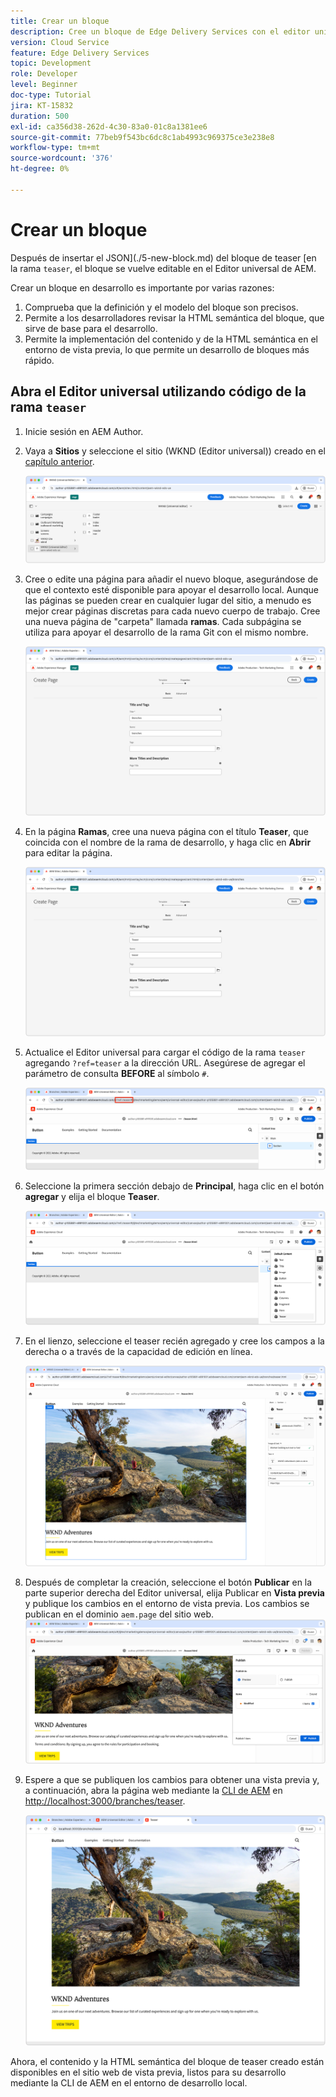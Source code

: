 ```yaml
---
title: Crear un bloque
description: Cree un bloque de Edge Delivery Services con el editor universal.
version: Cloud Service
feature: Edge Delivery Services
topic: Development
role: Developer
level: Beginner
doc-type: Tutorial
jira: KT-15832
duration: 500
exl-id: ca356d38-262d-4c30-83a0-01c8a1381ee6
source-git-commit: 77beb9f543bc6dc8c1ab4993c969375ce3e238e8
workflow-type: tm+mt
source-wordcount: '376'
ht-degree: 0%

---
```


# Crear un bloque

Después de insertar el JSON](./5-new-block.md) del bloque de teaser [en la rama `teaser`, el bloque se vuelve editable en el Editor universal de AEM.

Crear un bloque en desarrollo es importante por varias razones:

1. Comprueba que la definición y el modelo del bloque son precisos.
1. Permite a los desarrolladores revisar la HTML semántica del bloque, que sirve de base para el desarrollo.
1. Permite la implementación del contenido y de la HTML semántica en el entorno de vista previa, lo que permite un desarrollo de bloques más rápido.

## Abra el Editor universal utilizando código de la rama `teaser`

1. Inicie sesión en AEM Author.
2. Vaya a **Sitios** y seleccione el sitio (WKND (Editor universal)) creado en el [capítulo anterior](./2-new-aem-site.md).

   ![AEM Sites](./assets/6-author-block/open-new-site.png)

3. Cree o edite una página para añadir el nuevo bloque, asegurándose de que el contexto esté disponible para apoyar el desarrollo local. Aunque las páginas se pueden crear en cualquier lugar del sitio, a menudo es mejor crear páginas discretas para cada nuevo cuerpo de trabajo. Cree una nueva página de &quot;carpeta&quot; llamada **ramas**. Cada subpágina se utiliza para apoyar el desarrollo de la rama Git con el mismo nombre.

   ![AEM Sites - Crear ramas, página](./assets/6-author-block/branches-page-3.png)

4. En la página **Ramas**, cree una nueva página con el título **Teaser**, que coincida con el nombre de la rama de desarrollo, y haga clic en **Abrir** para editar la página.

   ![AEM Sites - Crear página teaser](./assets/6-author-block/teaser-page-3.png)

5. Actualice el Editor universal para cargar el código de la rama `teaser` agregando `?ref=teaser` a la dirección URL. Asegúrese de agregar el parámetro de consulta **BEFORE** al símbolo `#`.

   ![Editor universal: seleccione la rama de teaser](./assets/6-author-block/select-branch.png)

6. Seleccione la primera sección debajo de **Principal**, haga clic en el botón **agregar** y elija el bloque **Teaser**.

   ![Editor universal - Agregar bloque](./assets/6-author-block/add-teaser-2.png)

7. En el lienzo, seleccione el teaser recién agregado y cree los campos a la derecha o a través de la capacidad de edición en línea.

   ![Editor universal: bloque de autor](./assets/6-author-block/author-block.png)

8. Después de completar la creación, seleccione el botón **Publicar** en la parte superior derecha del Editor universal, elija Publicar en **Vista previa** y publique los cambios en el entorno de vista previa. Los cambios se publican en el dominio `aem.page` del sitio web.
   ![AEM Sites - Publicar o previsualizar](./assets/6-author-block/publish-to-preview.png)

9. Espere a que se publiquen los cambios para obtener una vista previa y, a continuación, abra la página web mediante la [CLI de AEM](./3-local-development-environment.md#install-the-aem-cli) en [http://localhost:3000/branches/teaser](http://localhost:3000/branches/teaser).

   ![Sitio local - Actualizar](./assets/6-author-block/preview.png)

Ahora, el contenido y la HTML semántica del bloque de teaser creado están disponibles en el sitio web de vista previa, listos para su desarrollo mediante la CLI de AEM en el entorno de desarrollo local.
